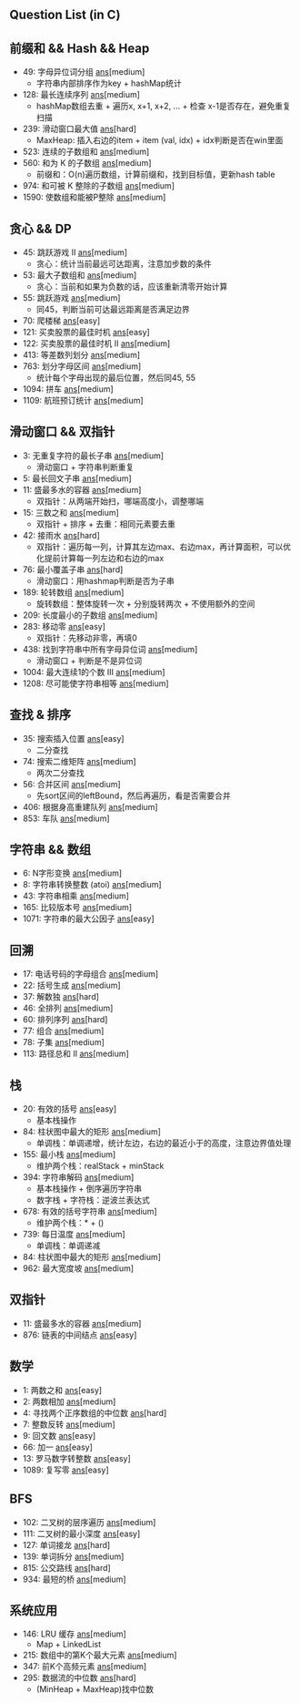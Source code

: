Question List (in C)
----------------------------

## 前缀和 && Hash && Heap
- 49: 字母异位词分组 [ans](./src/hash_q/group_anagrams.c)[medium]
    - 字符串内部排序作为key + hashMap统计
- 128: 最长连续序列 [ans](./src/hash_q/long_con_seq.c)[medium]
    - hashMap数组去重 + 遍历x, x+1, x+2, ... + 检查 x-1是否存在，避免重复扫描
- 239: 滑动窗口最大值 [ans](./src/hash_q/max_slide_win.c)[hard]
    - MaxHeap: 插入右边的item + item (val, idx) + idx判断是否在win里面
- 523: 连续的子数组和 [ans](./include/array/cont_subarray_sum.h)[medium]
- 560: 和为 K 的子数组 [ans](./src/hash_q//subarr_sum_k.c)[medium]
    - 前缀和：O(n)遍历数组，计算前缀和，找到目标值，更新hash table
- 974: 和可被 K 整除的子数组 [ans](./include/array/sub_sum_divisible.h)[medium]
- 1590: 使数组和能被P整除 [ans](./include/prefix_sum/make_sum_divisible_by_p.h)[medium]

## 贪心 && DP
- 45: 跳跃游戏 II [ans](./src/greedy_dp_q/jump_game_2.c)[medium]
    - 贪心：统计当前最远可达距离，注意加步数的条件
- 53: 最大子数组和 [ans](./src/greedy_dp_q//max_subarr.c)[medium]
    - 贪心：当前和如果为负数的话，应该重新清零开始计算
- 55: 跳跃游戏 [ans](./src/greedy_dp_q/jump_game.c)[medium]
    - 同45，判断当前可达最远距离是否满足边界
- 70: 爬楼梯 [ans](./src/greedy_dp_q/climb_stair.c)[easy]
- 121: 买卖股票的最佳时机 [ans](./src/greedy_dp_q/max_pro.c)[easy]
- 122: 买卖股票的最佳时机 II [ans](./include/array/best_time_sell_stock_2.h)[medium]
- 413: 等差数列划分 [ans](./include/array/arith_slices.h)[medium]
- 763: 划分字母区间 [ans](./src/greedy_dp_q/partition_lab.c)[medium]
    - 统计每个字母出现的最后位置，然后同45, 55
- 1094: 拼车 [ans](./include/array/car_pooling.h)[medium]
- 1109: 航班预订统计 [ans](./include/array/flight_bookings.h)[medium]

## 滑动窗口 && 双指针
- 3: 无重复字符的最长子串 [ans](./src/slide_two_q//long_substr_wo_repeat.c)[medium]
    - 滑动窗口 + 字符串判断重复
- 5: 最长回文子串 [ans](./include/sliding_win/long_palind_sub_str.h)[medium]
- 11: 盛最多水的容器 [ans](./src/slide_two_q/container_with_water.c)[medium]
    - 双指针：从两端开始扫，哪端高度小，调整哪端
- 15: 三数之和 [ans](./src/slide_two_q/three_sum.c)[medium]
    - 双指针 + 排序 + 去重：相同元素要去重
- 42: 接雨水 [ans](./src/slide_two_q/trapping_rain.c)[hard]
    - 双指针：遍历每一列，计算其左边max、右边max，再计算面积，可以优化提前计算每一列左边和右边的max
- 76: 最小覆盖子串 [ans](./src/slide_two_q/min_win_substr.c)[hard]
    - 滑动窗口：用hashmap判断是否为子串
- 189: 轮转数组 [ans](./src/slide_two_q/rotate_arr.c)[medium]
    - 旋转数组：整体旋转一次 + 分别旋转两次 + 不使用额外的空间
- 209: 长度最小的子数组 [ans](./include/sliding_win/min_size_sub_array.h)[medium]
- 283: 移动零 [ans](./src/slide_two_q/move_zero.c)[easy]
    - 双指针：先移动非零，再填0
- 438: 找到字符串中所有字母异位词 [ans](./src/slide_two_q/find_anagrams.c)[medium]
    - 滑动窗口 + 判断是不是异位词
- 1004: 最大连续1的个数 III [ans](./include/sliding_win/max_con_ones_3.h)[medium]
- 1208: 尽可能使字符串相等 [ans](./include/sliding_win/get_equal_sub_str.h)[medium]

## 查找 & 排序
- 35: 搜索插入位置 [ans](./src/find_sort_q/search_insert_pos.c)[easy]
    - 二分查找
- 74: 搜索二维矩阵 [ans](./src/find_sort_q/search_2d_mat.c)[medium]
    - 两次二分查找
- 56: 合并区间 [ans](./src/find_sort_q/merge_intervals.c)[medium]
    - 先sort区间的leftBound，然后再遍历，看是否需要合并
- 406: 根据身高重建队列 [ans](./include/sorting/queue_rebuild_by_height.h)[medium]
- 853: 车队 [ans](./include/sorting/car_fleet.h)[medium]

## 字符串 && 数组
- 6: N字形变换 [ans](./include/str/zigzag_conversion.h)[medium]
- 8: 字符串转换整数 (atoi) [ans](./include/str/my_atoi.h)[medium]
- 43: 字符串相乘 [ans](./include/str/multiply_str.h)[medium]
- 165: 比较版本号 [ans](./include/str/compare_version.h)[medium]
- 1071: 字符串的最大公因子 [ans](./include/str/greatest_common_divisor_str.h)[easy]

## 回溯
- 17: 电话号码的字母组合 [ans](./include/backtrack/letter_combine_of_phone_num.h)[medium]
- 22: 括号生成 [ans](./include/backtrack/gen_parenth.h)[medium]
- 37: 解数独 [ans](./include/backtrack/solve_sudoku.h)[hard]
- 46: 全排列 [ans](./include/backtrack/permutations.h)[medium]
- 60: 排列序列 [ans](./include/backtrack/permutation_seq.h)[hard]
- 77: 组合 [ans](./include/backtrack/combine.h)[medium]
- 78: 子集 [ans](./include/backtrack/subsets.h)[medium]
- 113: 路径总和 II [ans](./include/backtrack/path_sum_2.h)[medium]

## 栈
- 20: 有效的括号 [ans](./src/stack_q/valid_paren.c)[easy]
    - 基本栈操作
- 84: 柱状图中最大的矩形 [ans](./src/stack_q/largest_rect_hist.c)[medium]
    - 单调栈：单调递增，统计左边，右边的最近小于的高度，注意边界值处理
- 155: 最小栈 [ans](./src/stack_q/min_stack.c)[medium]
    - 维护两个栈：realStack + minStack
- 394: 字符串解码 [ans](./src/stack_q/decode_str.c)[medium]
    - 基本栈操作 + 倒序遍历字符串
    - 数字栈 + 字符栈：逆波兰表达式
- 678: 有效的括号字符串 [ans](./src/stack_q/valid_paren_str.c)[medium]
    - 维护两个栈：* + ()
- 739: 每日温度 [ans](./src/stack_q/daily_temp.c)[medium]
    - 单调栈：单调递减
- 84: 柱状图中最大的矩形 [ans](./include/array/largest_rectangle_his.h)[medium]
- 962: 最大宽度坡 [ans](./include/array/max_width_ramp.h)[medium]

## 双指针
- 11: 盛最多水的容器 [ans](./include/two_pointer/container_with_most_water.h)[medium]
- 876: 链表的中间结点 [ans](./include/two_pointer/)[easy]

## 数学
- 1: 两数之和 [ans](./src/math_q/two_sum.c)[easy]
- 2: 两数相加 [ans](./include/math/add_two_numbers.h)[medium]
- 4: 寻找两个正序数组的中位数 [ans](./include/math/median_two_sorted_array.h)[hard]
- 7: 整数反转 [ans](./include/math/reverse_integer.h)[medium]
- 9: 回文数 [ans](./src/math_q/palindrome_num.c)[easy]
- 66: 加一 [ans](./src/math_q/plus_one.c)[easy]
- 13: 罗马数字转整数 [ans](./src/math/roman_2_int.c)[easy]
- 1089: 复写零 [ans](./include/math/duplicate_zeros.h)[easy]

## BFS
- 102: 二叉树的层序遍历 [ans](./src/bfs_q/level_order_trav.c)[medium]
- 111: 二叉树的最小深度 [ans](./src/bfs_q/min_depth_bin_tree.c)[easy]
- 127: 单词接龙 [ans](./include/bfs/word_ladder.h)[hard]
- 139: 单词拆分 [ans](./include/bfs/word_break.h)[medium]
- 815: 公交路线 [ans](./include/bfs/bus_routes.h)[hard]
- 934: 最短的桥 [ans](./include/bfs/shortest_bridge.h)[medium]

## 系统应用
- 146: LRU 缓存 [ans](./src/app_sys_q/lru_cache.c)[medium]
    - Map + LinkedList
- 215: 数组中的第K个最大元素 [ans](./src/app_sys_q/kth_largest.c)[medium]
- 347: 前K个高频元素 [ans](./src/app_sys_q/top_k_freq.c)[medium]
- 295: 数据流的中位数 [ans](./src/app_sys_q/find_median_from_stream.c)[hard]
    - (MinHeap + MaxHeap)找中位数
